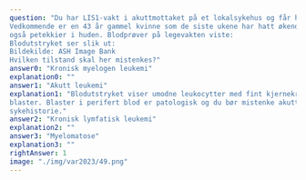 ```yaml
---
question: "Du har LIS1-vakt i akuttmottaket på et lokalsykehus og får henvist en pasient fra legevakten.
Vedkommende er en 43 år gammel kvinne som de siste ukene har hatt økende tungpust og etter hvert
også petekkier i huden. Blodprøver på legevakten viste:
Blodutstryket ser slik ut:
Bildekilde: ASH Image Bank
Hvilken tilstand skal her mistenkes?"
answer0: "Kronisk myelogen leukemi"
explanation0: ""
answer1: "Akutt leukemi"
explanation1: "Blodutstryket viser umodne leukocytter med fint kjernekromatin og synlige nukleoler forenelig med
blaster. Blaster i perifert blod er patologisk og du bør mistenke akutt leukemi ut fra kort
sykehistorie."
answer2: "Kronisk lymfatisk leukemi"
explanation2: ""
answer3: "Myelomatose"
explanation3: ""
rightAnswer: 1
image: "./img/var2023/49.png"
---
```



